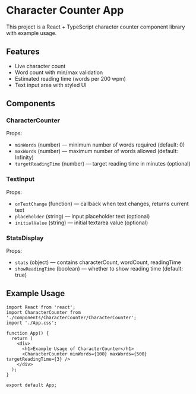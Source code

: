 # Character Counter App

This project is a React + TypeScript character counter component library with example usage.

## Features

- Live character count
- Word count with min/max validation
- Estimated reading time (words per 200 wpm)
- Text input area with styled UI

## Components

### CharacterCounter

Props:
- `minWords` (number) — minimum number of words required (default: 0)
- `maxWords` (number) — maximum number of words allowed (default: Infinity)
- `targetReadingTime` (number) — target reading time in minutes (optional)

### TextInput

Props:
- `onTextChange` (function) — callback when text changes, returns current text
- `placeholder` (string) — input placeholder text (optional)
- `initialValue` (string) — initial textarea value (optional)

### StatsDisplay

Props:
- `stats` (object) — contains characterCount, wordCount, readingTime
- `showReadingTime` (boolean) — whether to show reading time (default: true)

## Example Usage

```tsx
import React from 'react';
import CharacterCounter from './components/CharacterCounter/CharacterCounter';
import './App.css';

function App() {
  return (
    <div>
      <h1>Example Usage of CharacterCounter</h1>
      <CharacterCounter minWords={100} maxWords={500} targetReadingTime={3} />
    </div>
  );
}

export default App;
